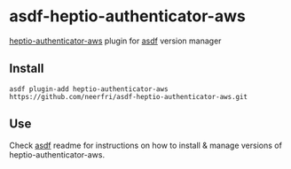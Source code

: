 # asdf-heptio-authenticator-aws

[heptio-authenticator-aws](https://github.com/heptio/authenticator) plugin for [asdf](https://github.com/asdf-vm/asdf) version manager

## Install

```
asdf plugin-add heptio-authenticator-aws https://github.com/neerfri/asdf-heptio-authenticator-aws.git
```

## Use

Check [asdf](https://github.com/asdf-vm/asdf) readme for instructions on how to install & manage versions of heptio-authenticator-aws.
